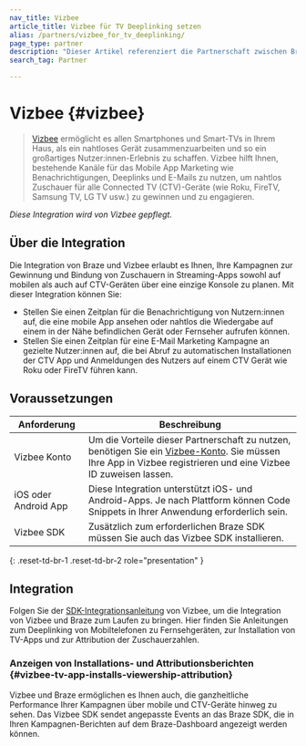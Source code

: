 ```yaml
---
nav_title: Vizbee
article_title: Vizbee für TV Deeplinking setzen
alias: /partners/vizbee_for_tv_deeplinking/
page_type: partner
description: "Dieser Artikel referenziert die Partnerschaft zwischen Braze und Vizbee und beschreibt, wie Sie diese nutzen können, um TV Deeplinks zu setzen."
search_tag: Partner

---
```

# Vizbee {#vizbee}

> [Vizbee][1] ermöglicht es allen Smartphones und Smart-TVs in Ihrem Haus, als ein nahtloses Gerät zusammenzuarbeiten und so ein großartiges Nutzer:innen-Erlebnis zu schaffen. Vizbee hilft Ihnen, bestehende Kanäle für das Mobile App Marketing wie Benachrichtigungen, Deeplinks und E-Mails zu nutzen, um nahtlos Zuschauer für alle Connected TV (CTV)-Geräte (wie Roku, FireTV, Samsung TV, LG TV usw.) zu gewinnen und zu engagieren.

_Diese Integration wird von Vizbee gepflegt._

## Über die Integration

Die Integration von Braze und Vizbee erlaubt es Ihnen, Ihre Kampagnen zur Gewinnung und Bindung von Zuschauern in Streaming-Apps sowohl auf mobilen als auch auf CTV-Geräten über eine einzige Konsole zu planen. Mit dieser Integration können Sie:
- Stellen Sie einen Zeitplan für die Benachrichtigung von Nutzern:innen auf, die eine mobile App ansehen oder nahtlos die Wiedergabe auf einem in der Nähe befindlichen Gerät oder Fernseher aufrufen können.
- Stellen Sie einen Zeitplan für eine E-Mail Marketing Kampagne an gezielte Nutzer:innen auf, die bei Abruf zu automatischen Installationen der CTV App und Anmeldungen des Nutzers auf einem CTV Gerät wie Roku oder FireTV führen kann.

## Voraussetzungen

| Anforderung | Beschreibung |
|---|---|
| Vizbee Konto | Um die Vorteile dieser Partnerschaft zu nutzen, benötigen Sie ein [Vizbee-Konto][1]. Sie müssen Ihre App in Vizbee registrieren und eine Vizbee ID zuweisen lassen. |
| iOS oder Android App | Diese Integration unterstützt iOS- und Android-Apps. Je nach Plattform können Code Snippets in Ihrer Anwendung erforderlich sein. |
| Vizbee SDK | Zusätzlich zum erforderlichen Braze SDK müssen Sie auch das Vizbee SDK installieren. |
{: .reset-td-br-1 .reset-td-br-2 role="presentation" }

## Integration

Folgen Sie der [SDK-Integrationsanleitung][2] von Vizbee, um die Integration von Vizbee und Braze zum Laufen zu bringen. Hier finden Sie Anleitungen zum Deeplinking von Mobiltelefonen zu Fernsehgeräten, zur Installation von TV-Apps und zur Attribution der Zuschauerzahlen. 

### Anzeigen von Installations- und Attributionsberichten {#vizbee-tv-app-installs-viewership-attribution}

Vizbee und Braze ermöglichen es Ihnen auch, die ganzheitliche Performance Ihrer Kampagnen über mobile und CTV-Geräte hinweg zu sehen. Das Vizbee SDK sendet angepasste Events an das Braze SDK, die in Ihren Kampagnen-Berichten auf dem Braze-Dashboard angezeigt werden können.


[1]: https://vizbee.tv/
[2]: https://console.vizbee.tv/app/vzb1765003429/develop/guides/ios-continuity
